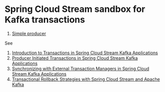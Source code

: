 # Spring Cloud Stream sandbox for Kafka transactions

1. [Simple producer](simple-producer/README.md)

See
1) [Introduction to Transactions in Spring Cloud Stream Kafka Applications](https://spring.io/blog/2023/09/27/introduction-to-transactions-in-spring-cloud-stream-kafka-applications)
2) [Producer Initiated Transactions in Spring Cloud Stream Kafka Applications](https://spring.io/blog/2023/09/28/producer-initiated-transactions-in-spring-cloud-stream-kafka-applications)
3) [Synchronizing with External Transaction Managers in Spring Cloud Stream Kafka Applications](https://spring.io/blog/2023/10/04/synchronizing-with-external-transaction-managers-in-spring-cloud-stream)
4) [Transactional Rollback Strategies with Spring Cloud Stream and Apache Kafka](https://spring.io/blog/2023/10/11/transactional-rollback-strategies-with-spring-cloud-stream-and-apache-kafka)

